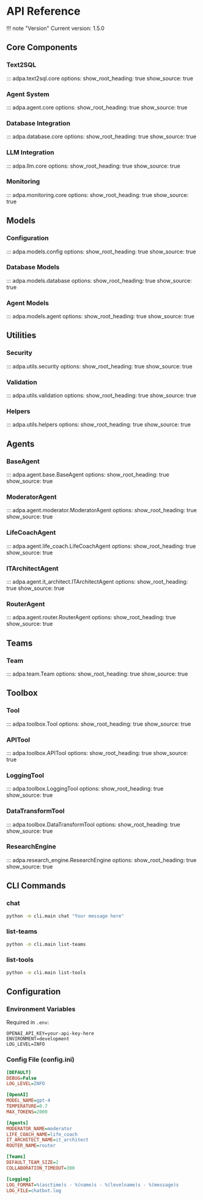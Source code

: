 # API Reference

!!! note "Version"
    Current version: 1.5.0

## Core Components

### Text2SQL

::: adpa.text2sql.core
    options:
        show_root_heading: true
        show_source: true

### Agent System

::: adpa.agent.core
    options:
        show_root_heading: true
        show_source: true

### Database Integration

::: adpa.database.core
    options:
        show_root_heading: true
        show_source: true

### LLM Integration

::: adpa.llm.core
    options:
        show_root_heading: true
        show_source: true

### Monitoring

::: adpa.monitoring.core
    options:
        show_root_heading: true
        show_source: true

## Models

### Configuration

::: adpa.models.config
    options:
        show_root_heading: true
        show_source: true

### Database Models

::: adpa.models.database
    options:
        show_root_heading: true
        show_source: true

### Agent Models

::: adpa.models.agent
    options:
        show_root_heading: true
        show_source: true

## Utilities

### Security

::: adpa.utils.security
    options:
        show_root_heading: true
        show_source: true

### Validation

::: adpa.utils.validation
    options:
        show_root_heading: true
        show_source: true

### Helpers

::: adpa.utils.helpers
    options:
        show_root_heading: true
        show_source: true

## Agents

### BaseAgent

::: adpa.agent.base.BaseAgent
    options:
        show_root_heading: true
        show_source: true

### ModeratorAgent

::: adpa.agent.moderator.ModeratorAgent
    options:
        show_root_heading: true
        show_source: true

### LifeCoachAgent

::: adpa.agent.life_coach.LifeCoachAgent
    options:
        show_root_heading: true
        show_source: true

### ITArchitectAgent

::: adpa.agent.it_architect.ITArchitectAgent
    options:
        show_root_heading: true
        show_source: true

### RouterAgent

::: adpa.agent.router.RouterAgent
    options:
        show_root_heading: true
        show_source: true

## Teams

### Team

::: adpa.team.Team
    options:
        show_root_heading: true
        show_source: true

## Toolbox

### Tool

::: adpa.toolbox.Tool
    options:
        show_root_heading: true
        show_source: true

### APITool

::: adpa.toolbox.APITool
    options:
        show_root_heading: true
        show_source: true

### LoggingTool

::: adpa.toolbox.LoggingTool
    options:
        show_root_heading: true
        show_source: true

### DataTransformTool

::: adpa.toolbox.DataTransformTool
    options:
        show_root_heading: true
        show_source: true

### ResearchEngine

::: adpa.research_engine.ResearchEngine
    options:
        show_root_heading: true
        show_source: true

## CLI Commands

### chat

```bash
python -m cli.main chat "Your message here"
```

### list-teams

```bash
python -m cli.main list-teams
```

### list-tools

```bash
python -m cli.main list-tools
```

## Configuration

### Environment Variables

Required in `.env`:
```
OPENAI_API_KEY=your-api-key-here
ENVIRONMENT=development
LOG_LEVEL=INFO
```

### Config File (config.ini)

```ini
[DEFAULT]
DEBUG=False
LOG_LEVEL=INFO

[OpenAI]
MODEL_NAME=gpt-4
TEMPERATURE=0.7
MAX_TOKENS=2000

[Agents]
MODERATOR_NAME=moderator
LIFE_COACH_NAME=life_coach
IT_ARCHITECT_NAME=it_architect
ROUTER_NAME=router

[Teams]
DEFAULT_TEAM_SIZE=2
COLLABORATION_TIMEOUT=300

[Logging]
LOG_FORMAT=%(asctime)s - %(name)s - %(levelname)s - %(message)s
LOG_FILE=chatbot.log
